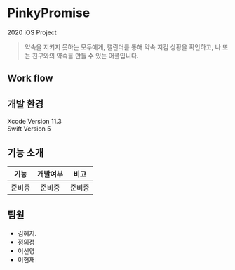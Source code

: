 # PinkyPromise
2020 iOS Project

> 약속을 지키지 못하는 모두에게,
> 캘린더를 통해 약속 지킴 상황을 확인하고, 나 또는 친구와의 약속을 만들 수 있는 어플입니다.

## Work flow 

## 개발 환경

Xcode Version 11.3 <br>
Swift Version 5

## 기능 소개
|              기능             |     개발여부    |       비고       | 
|:----------------------------:|:-------------:|:--------------: |
|준비중|준비중|준비중|

## 팀원
* 김혜지.
* 정의정
* 이선영
* 이현재

